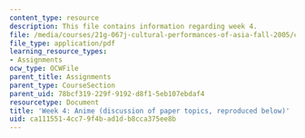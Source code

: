 ```yaml
---
content_type: resource
description: This file contains information regarding week 4.
file: /media/courses/21g-067j-cultural-performances-of-asia-fall-2005/ca1115514cc79f4bad1db8cca375ee8b_MIT21G_067JF05_dis_qs4.pdf
file_type: application/pdf
learning_resource_types:
- Assignments
ocw_type: OCWFile
parent_title: Assignments
parent_type: CourseSection
parent_uid: 78bcf319-229f-9192-d8f1-5eb107ebdaf4
resourcetype: Document
title: 'Week 4: Anime (discussion of paper topics, reproduced below)'
uid: ca111551-4cc7-9f4b-ad1d-b8cca375ee8b
---
```

